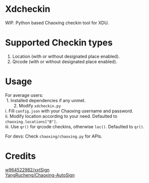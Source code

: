 # Xdcheckin
WIP.
Python based Chaoxing checkin tool for XDU.

# Supported Checkin types
1. Location (with or without designated place enabled). <br>
2. Qrcode (with or without designated place enabled).

# Usage
For average users: <br>
&nbsp;1. Installed dependencies if any unmet. <br>
&emsp;&emsp;2. Modify ```xdcheckin.py``` <br>
          i. Fill ```config.json``` with your Chaoxing username and password. <br>
         ii. Modify location according to your need. Defaulted to ```chaoxing.locations["B"]```. <br>
        iii. Use ```qr()``` for qrcode checkins, otherwise ```loc()```. Defaulted to ```qr()```. <br>

For devs:
    Check ```chaoxing/chaoxing.py``` for APIs.

# Credits
[w964522982/xxtSign](https://github.com/w964522982/xxtSign) <br>
[YangRucheng/Chaoxing-AutoSign](https://github.com/YangRucheng/Chaoxing-AutoSign)
